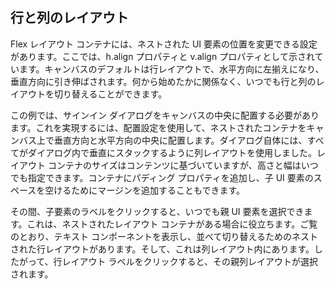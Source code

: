 ## 行と列のレイアウト 

Flex レイアウト コンテナには、ネストされた UI 要素の位置を変更できる設定があります。ここでは、h.align プロパティと v.align プロパティとして示されています。キャンバスのデフォルトは行レイアウトで、水平方向に左揃えになり、垂直方向に引き伸ばされます。何から始めたかに関係なく、いつでも行と列のレイアウトを切り替えることができます。  

  

この例では、サインイン ダイアログをキャンバスの中央に配置する必要があります。これを実現するには、配置設定を使用して、ネストされたコンテナをキャンバス上で垂直方向と水平方向の中央に配置します。ダイアログ自体には、すべてがダイアログ内で垂直にスタックするように列レイアウトを使用しました。レイアウト コンテナのサイズはコンテンツに基づいていますが、高さと幅はいつでも指定できます。コンテナにパディング プロパティを追加し、子 UI 要素のスペースを空けるためにマージンを追加することもできます。 

  

その間、子要素のラベルをクリックすると、いつでも親 UI 要素を選択できます。これは、ネストされたレイアウト コンテナがある場合に役立ちます。ご覧のとおり、テキスト コンポーネントを表示し、並べて切り替えるためのネストされた行レイアウトがあります。そして、これは列レイアウト内にあります。したがって、行レイアウト ラベルをクリックすると、その親列レイアウトが選択されます。